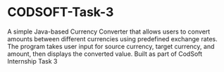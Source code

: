 # CODSOFT-Task-3
A simple Java-based Currency Converter that allows users to convert amounts between different currencies using predefined exchange rates. The program takes user input for source currency, target currency, and amount, then displays the converted value. Built as part of CodSoft Internship Task 3
